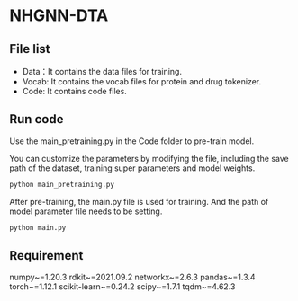 #  NHGNN-DTA

## File list

- Data：It contains the data files for training.
- Vocab: It contains the vocab files for protein and drug tokenizer.
- Code: It contains code files.



## Run code

Use the main_pretraining.py in the Code folder to pre-train model. 

You can customize the parameters by modifying the file, including the save path of the dataset, training super parameters and model weights.

```python
python main_pretraining.py
```

After pre-training, the main.py file is used for training. And the path of model parameter file needs to be setting.

```python
python main.py
```



## Requirement

numpy~=1.20.3
rdkit~=2021.09.2
networkx~=2.6.3
pandas~=1.3.4
torch~=1.12.1
scikit-learn~=0.24.2
scipy~=1.7.1
tqdm~=4.62.3
